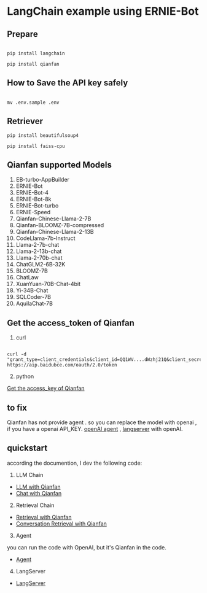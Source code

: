 # LangChain example using ERNIE-Bot  

## Prepare

```shell

pip install langchain

pip install qianfan

```

## How to Save the API key safely

```shell

mv .env.sample .env

```

## Retriever

```shell
pip install beautifulsoup4

pip install faiss-cpu

```

## Qianfan supported Models

1. EB-turbo-AppBuilder
2. ERNIE-Bot
3. ERNIE-Bot-4
4. ERNIE-Bot-8k
5. ERNIE-Bot-turbo
6. ERNIE-Speed
7. Qianfan-Chinese-Llama-2-7B
8. Qianfan-BLOOMZ-7B-compressed
9. Qianfan-Chinese-Llama-2-13B
10. CodeLlama-7b-Instruct
11. Llama-2-7b-chat
12. Llama-2-13b-chat
13. Llama-2-70b-chat
14. ChatGLM2-6B-32K
15. BLOOMZ-7B
16. ChatLaw
17. XuanYuan-70B-Chat-4bit
18. Yi-34B-Chat
19. SQLCoder-7B
20. AquilaChat-7B

## Get the access_token of Qianfan

1. curl

```shell

curl -d "grant_type=client_credentials&client_id=QQ1WV....dWzhj21Q&client_secret=Ds3GFGS....iExKyz10d2qr" https://aip.baidubce.com/oauth/2.0/token

```

2. python

[Get the access_key of Qianfan](./quickstart/get_qianfan_access_token.py)

## to fix

Qianfan has not provide agent . so you can replace the model with openai , if you have a openai API_KEY.
[openAI agent](./quickstart/quickstart_Qianfan_agent.py) , [langserver](./quickstart/quickstart_Qianfan_LangServer.py) with openAI.

## quickstart

according the documention, I dev the following code:

1. LLM Chain

- [LLM with Qianfan](./quickstart/quickstart_QianfanLLM.py)
- [Chat with Qianfan](./quickstart/quickstart_QianfanChat.py)

2. Retrieval Chain

- [Retrieval with Qianfan](./quickstart/quickstart_Qianfan_retrieval.py)
- [Conversation Retrieval with Qianfan](./quickstart/quickstart_Qianfan_Conversation_Retrieval.py)

3. Agent

you can run the code with OpenAI, but it's Qianfan in the code.
- [Agent](./quickstart/quickstart_Qianfan_agent.py)

4. LangServer

- [LangServer](./quickstart/quickstart_Qianfan_LangServer.py)


